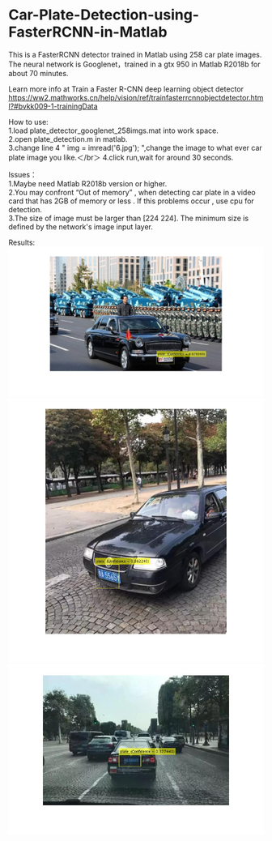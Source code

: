 # Car-Plate-Detection-using-FasterRCNN-in-Matlab
This is a FasterRCNN detector trained in Matlab using 258 car plate images.  
The neural network is Googlenet，trained in a gtx 950 in Matlab R2018b for about 70 minutes.    

Learn more info at Train a Faster R-CNN deep learning object detector  
https://ww2.mathworks.cn/help/vision/ref/trainfasterrcnnobjectdetector.html?#bvkk009-1-trainingData  

How to use:  
1.load plate_detector_googlenet_258imgs.mat into work space.  
2.open plate_detection.m in matlab.  
3.change line 4  " img = imread('6.jpg'); ",change the image to what ever car plate image you like.＜/br＞
4.click run,wait for around 30 seconds.  
  
Issues：  
1.Maybe need Matlab R2018b version or higher.  
2.You may confront “Out of memory” , when detecting car plate in a video card that has 2GB of memory or less . If this problems occur , use cpu for detection.  
3.The size of image must be larger than [224 224]. The minimum size is defined by the network's image
input layer.  
  
Results:  
![complex background](https://github.com/lijinwill/Car-Plate-Detection-using-FasterRCNN-in-Matlab/blob/master/images/1.jpg)
![倾斜的图片](https://github.com/lijinwill/Car-Plate-Detection-using-FasterRCNN-in-Matlab/blob/master/images/2.jpg)
![模糊不清](https://github.com/lijinwill/Car-Plate-Detection-using-FasterRCNN-in-Matlab/blob/master/images/3.jpg)
